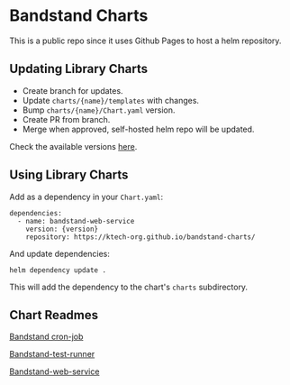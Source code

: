 # Bandstand Charts

This is a public repo since it uses Github Pages to host a helm repository.

## Updating Library Charts

- Create branch for updates.
- Update `charts/{name}/templates` with changes.
- Bump `charts/{name}/Chart.yaml` version.
- Create PR from branch.
- Merge when approved, self-hosted helm repo will be updated.

Check the available versions [here](https://ktech-org.github.io/bandstand-charts/index.yaml).

## Using Library Charts

Add as a dependency in your `Chart.yaml`:

```hcl
dependencies:
  - name: bandstand-web-service
    version: {version}
    repository: https://ktech-org.github.io/bandstand-charts/
```

And update dependencies:

```hcl
helm dependency update .
```

This will add the dependency to the chart's `charts` subdirectory.

## Chart Readmes

[Bandstand cron-job](https://github.com/ktech-org/bandstand-charts/tree/main/charts/bandstand-cron-job/README.md)

[Bandstand-test-runner](https://github.com/ktech-org/bandstand-charts/tree/main/charts/bandstand-test-runner/README.md)

[Bandstand-web-service](https://github.com/ktech-org/bandstand-charts/tree/main/charts/bandstand-web-service/README.md)
